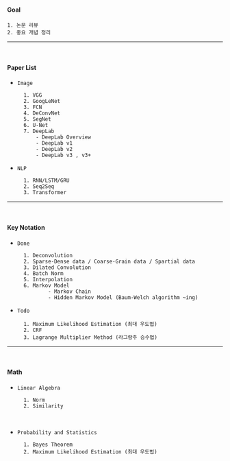 
#### Goal 

    1. 논문 리뷰
    2. 중요 개념 정리
            
---

<br>

#### Paper List

- `Image` 

        1. VGG
        2. GoogLeNet
        3. FCN
        4. DeConvNet
        5. SegNet
        6. U-Net
        7. DeepLab 
            - DeepLab Overview
            - DeepLab v1 
            - DeepLab v2
            - DeepLab v3 , v3+
    
- `NLP`

        1. RNN/LSTM/GRU
        2. Seq2Seq
        3. Transformer

---

<br>
    
#### Key Notation

- `Done`

        1. Deconvolution
        2. Sparse-Dense data / Coarse-Grain data / Spartial data
        3. Dilated Convolution
        4. Batch Norm 
        5. Interpolation  
        6. Markov Model 
                - Markov Chain 
                - Hidden Markov Model (Baum-Welch algorithm ~ing)


- `Todo`

        1. Maximum Likelihood Estimation (최대 우도법) 
        2. CRF
        3. Lagrange Multiplier Method (라그랑주 승수법)



---

<br>

#### Math

- `Linear Algebra`

        1. Norm
        2. Similarity

<br>

- `Probability and Statistics`

        1. Bayes Theorem
        2. Maximum Likelihood Estimation (최대 우도법)